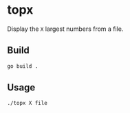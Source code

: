 # topx

Display the `X` largest numbers from a file.

## Build

```bash
go build .
```

## Usage

```bash
./topx X file
```

